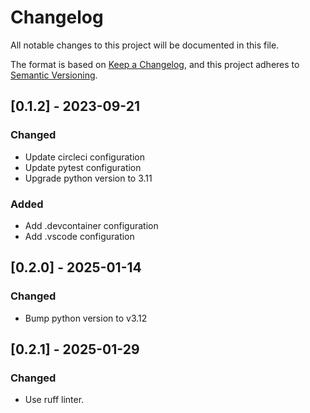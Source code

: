 # Changelog

All notable changes to this project will be documented in this file.

The format is based on [Keep a Changelog](https://keepachangelog.com/en/1.0.0/),
and this project adheres to [Semantic Versioning](https://semver.org/spec/v2.0.0.html).

## [0.1.2] - 2023-09-21

### Changed

-   Update circleci configuration
-   Update pytest configuration
-   Upgrade python version to 3.11

### Added

-   Add .devcontainer configuration
-   Add .vscode configuration

## [0.2.0] - 2025-01-14

### Changed

-   Bump python version to v3.12

## [0.2.1] - 2025-01-29

### Changed

-   Use ruff linter.
